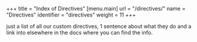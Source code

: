+++
title = "Index of Directives"
[menu.main]
  url = "/directives/"
  name = "Directives"
  identifier = "directives"
  weight = 11
+++

just a list of all our custom directives, 1 sentence about what they do and a link into elsewhere in the docs where you can find the info.